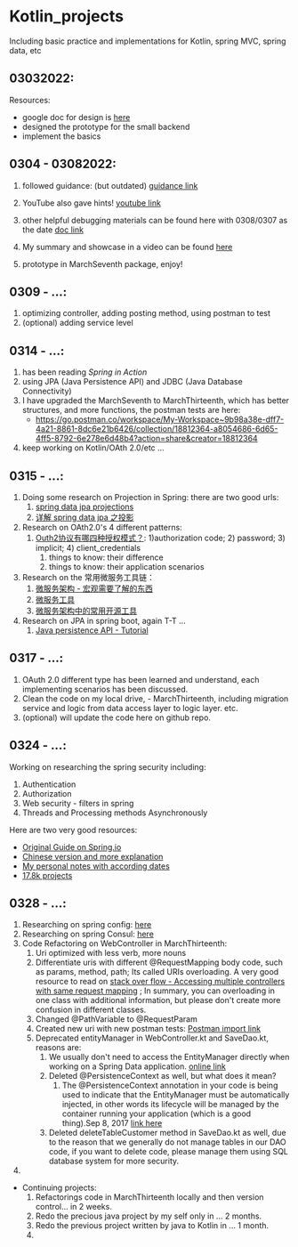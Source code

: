 # Kotlin_projects
Including basic practice and implementations for Kotlin, spring MVC, spring data, etc

## 03032022: 
Resources: 
- google doc for design is [here](https://docs.google.com/document/d/1ieBGVTwmUyke1EScc_R843HqBAQszUCoJqMopxeKQtE/edit?usp=sharing)
- designed the prototype for the small backend
- implement the basics


## 0304 - 03082022:
1. followed guidance: (but outdated) [guidance link](https://kotlination.com/kotlin-spring-jpa-postgresql-spring-boot-example/)

2. YouTube also gave hints! [youtube link](https://www.youtube.com/watch?v=OX40aNnR74U&t=131s)

3. other helpful debugging materials can be found here with 0308/0307 as the date [doc link](https://docs.google.com/document/d/176FhO8TLhA75-_DzcyMtiAMICzVlVHp3zYnUq_CJIBQ/edit?usp=sharing)
4. My summary and showcase in a video can be found [here](https://youtu.be/F3sz-AU1q-I)
5. prototype in MarchSeventh package, enjoy!


## 0309 - ...: 
1. optimizing controller, adding posting method, using postman to test
2. (optional) adding service level

## 0314 - ...: 
1. has been reading _Spring in Action_
2. using JPA (Java Persistence API) and JDBC (Java Database Connectivity)
3. I have upgraded the MarchSeventh to MarchThirteenth, which has better structures, and more functions, the postman tests are here:
   - https://go.postman.co/workspace/My-Workspace~9b98a38e-dff7-4a21-8861-8dc6e21b6426/collection/18812364-a8054686-6d65-4ff5-8792-6e278e6d48b4?action=share&creator=18812364
4. keep working on Kotlin/OAth 2.0/etc ...

## 0315 - ...: 
1. Doing some research on Projection in Spring: there are two good urls: 
   1. [spring data jpa projections](https://www.baeldung.com/spring-data-jpa-projections)
   2. [详解 spring data jpa 之投影](https://m.yisu.com/zixun/215930.html)
2. Research on OAth2.0's 4 different patterns: 
   1. [Outh2协议有哪四种授权模式？](https://blog.csdn.net/qq_45076180/article/details/117364161): 1)authorization code; 2) password; 3) implicit; 4) client_credentials
      1. things to know: their difference
      2. things to know: their application scenarios
3. Research on the 常用微服务工具链： 
   1. [微服务架构 - 宏观需要了解的东西](https://www.zhihu.com/question/24013141)
   2. [微服务工具](https://www.infoq.cn/article/jdfmjp6cwppvogu4heww)
   3. [微服务架构中的常用开源工具](https://www.jianshu.com/p/64ecd80536a2)
4. Research on JPA in spring boot, again T-T ...
   1. [Java persistence API - Tutorial](https://www.vogella.com/tutorials/JavaPersistenceAPI/article.html#:~:text=JPA%20permits%20the%20developer%20to,is%20defined%20via%20persistence%20metadata.)

## 0317 - ...:
   1. OAuth 2.0 different type has been learned and understand, each implementing scenarios has been discussed. 
   2. Clean the code on my local drive, - MarchThirteenth, including migration service and logic from data access layer to logic layer. etc. 
   3. (optional) will update the code here on github repo. 

## 0324 - ...:
Working on researching the spring security including:

   1. Authentication
   2. Authorization
   3. Web security - filters in spring
   4. Threads and Processing methods Asynchronously 

Here are two very good resources:
- [Original Guide on Spring.io](https://spring.io/guides/topicals/spring-security-architecture)
- [Chinese version and more explanation](https://blog.csdn.net/chuixue24/article/details/89382434)
- [My personal notes with according dates](https://docs.google.com/document/d/176FhO8TLhA75-_DzcyMtiAMICzVlVHp3zYnUq_CJIBQ/edit#)
- [17.8k projects](https://github.com/elunez/eladmin)

## 0328 - ...:
1. Researching on spring config: [here](https://spring.io/projects/spring-cloud-config)
2. Researching on spring Consul: [here](https://spring.io/projects/spring-cloud-consul)
3. Code Refactoring on WebController in MarchThirteenth: 
   1. Uri optimized with less verb, more nouns
   2. Differentiate uris with different @RequestMapping body code, such as params, method, path; Its called URIs overloading. 
   A very good resource to read on [stack over flow - Accessing multiple controllers with same request mapping](https://stackoverflow.com/questions/34587254/accessing-multiple-controllers-with-same-request-mapping#:~:text=Unfortunately%2C%20this%20is%20not%20possible,request%20should%20be%20mapped%20to.)
   ; In summary, you can overloading in one class with additional information, but please don't create more confusion in different classes. 
   3. Changed @PathVariable to @RequestParam
   4. Created new uri with new postman tests: [Postman import link](https://go.postman.co/workspace/My-Workspace~9b98a38e-dff7-4a21-8861-8dc6e21b6426/collection/18812364-499335b9-bf43-45a3-90a5-724b93edc103?action=share&creator=18812364)
   5. Deprecated entityManager in WebController.kt and SaveDao.kt, reasons are: 
      1. We usually don't need to access the EntityManager directly when working on a Spring Data application. [online link](https://www.baeldung.com/spring-data-entitymanager)
      2. Deleted @PersistenceContext as well, but what does it mean?
         1. The @PersistenceContext annotation in your code is being used to indicate that the EntityManager must be automatically injected, in other words its lifecycle will be managed by the container running your application (which is a good thing).Sep 8, 2017
         [link here](https://stackoverflow.com/questions/46114254/spring-boot-persistence-context-annotation#:~:text=The%20%40PersistenceContext%20annotation%20in%20your,which%20is%20a%20good%20thing)
      3. Deleted deleteTableCustomer method in SaveDao.kt as well, due to the reason that we generally do not manage tables in our DAO code, 
      if you want to delete code, please manage them using SQL database system for more security. 
4. 
- Continuing projects: 
  1. Refactorings code in MarchThirteenth locally and then version control... in 2 weeks. 
  2. Redo the precious java project by my self only in ... 2 months.
  3. Redo the previous project written by java to Kotlin in ... 1 month.
  4. 